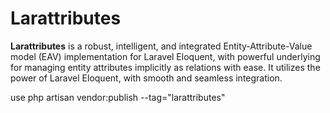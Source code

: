 # Larattributes

**Larattributes** is a robust, intelligent, and integrated Entity-Attribute-Value model (EAV) implementation for Laravel Eloquent, with powerful underlying for managing entity attributes implicitly as relations with ease. It utilizes the power of Laravel Eloquent, with smooth and seamless integration.


use 
php artisan vendor:publish --tag="larattributes"
